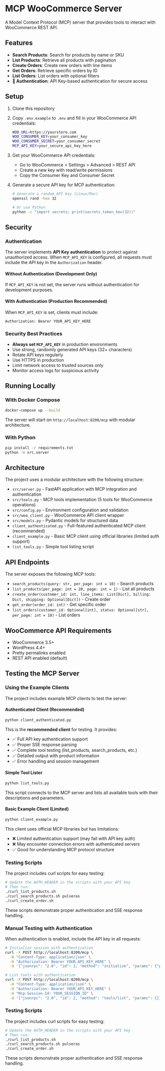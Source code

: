 # MCP WooCommerce Server

A Model Context Protocol (MCP) server that provides tools to interact with WooCommerce REST API.

## Features

- **Search Products**: Search for products by name or SKU
- **List Products**: Retrieve all products with pagination
- **Create Orders**: Create new orders with line items
- **Get Orders**: Retrieve specific orders by ID
- **List Orders**: List orders with optional filters
- **🔐 Authentication**: API Key-based authentication for secure access

## Setup

1. Clone this repository
2. Copy `.env.example` to `.env` and fill in your WooCommerce API credentials:
   ```bash
   WOO_URL=https://yourstore.com
   WOO_CONSUMER_KEY=your_consumer_key
   WOO_CONSUMER_SECRET=your_consumer_secret
   MCP_API_KEY=your_secure_api_key_here
   ```

3. Get your WooCommerce API credentials:
   - Go to WooCommerce > Settings > Advanced > REST API
   - Create a new key with read/write permissions
   - Copy the Consumer Key and Consumer Secret

4. Generate a secure API key for MCP authentication:
   ```bash
   # Generate a random API key (Linux/Mac)
   openssl rand -hex 32

   # Or use Python
   python -c "import secrets; print(secrets.token_hex(32))"
   ```

## Security

### Authentication

The server implements **API Key authentication** to protect against unauthorized access. When `MCP_API_KEY` is configured, all requests must include the API key in the `Authorization` header.

#### Without Authentication (Development Only)
If `MCP_API_KEY` is not set, the server runs without authentication for development purposes.

#### With Authentication (Production Recommended)
When `MCP_API_KEY` is set, clients must include:
```
Authorization: Bearer YOUR_API_KEY_HERE
```

### Security Best Practices

- **Always set `MCP_API_KEY`** in production environments
- Use strong, randomly generated API keys (32+ characters)
- Rotate API keys regularly
- Use HTTPS in production
- Limit network access to trusted sources only
- Monitor access logs for suspicious activity

## Running Locally

### With Docker Compose

```bash
docker-compose up --build
```

The server will start on `http://localhost:8200/mcp` with modular architecture.

### With Python

```bash
pip install -r requirements.txt
python -m src.server
```

## Architecture

The project uses a modular architecture with the following structure:

- `src/server.py` - FastAPI application with MCP integration and authentication
- `src/tools.py` - MCP tools implementation (5 tools for WooCommerce operations)
- `src/config.py` - Environment configuration and validation
- `src/woo_client.py` - WooCommerce API client wrapper
- `src/models.py` - Pydantic models for structured data
- `client_authenticated.py` - Full-featured authenticated MCP client (recommended)
- `client_example.py` - Basic MCP client using official libraries (limited auth support)
- `list_tools.py` - Simple tool listing script

## API Endpoints

The server exposes the following MCP tools:

- `search_products(query: str, per_page: int = 10)` - Search products
- `list_products(per_page: int = 20, page: int = 1)` - List all products
- `create_order(customer_id: int, line_items: List[Dict], billing: Dict, shipping: Optional[Dict])` - Create order
- `get_order(order_id: int)` - Get specific order
- `list_orders(customer_id: Optional[int], status: Optional[str], per_page: int = 10)` - List orders

## WooCommerce API Requirements

- WooCommerce 3.5+
- WordPress 4.4+
- Pretty permalinks enabled
- REST API enabled (default)

## Testing the MCP Server

### Using the Example Clients

The project includes example MCP clients to test the server:

#### Authenticated Client (Recommended)

```bash
python client_authenticated.py
```

This is the **recommended client** for testing. It provides:
- ✅ Full API key authentication support
- ✅ Proper SSE response parsing
- ✅ Complete tool testing (list_products, search_products, etc.)
- ✅ Detailed output with product information
- ✅ Error handling and session management

#### Simple Tool Lister

```bash
python list_tools.py
```

This script connects to the MCP server and lists all available tools with their descriptions and parameters.

#### Basic Example Client (Limited)

```bash
python client_example.py
```

This client uses official MCP libraries but has limitations:
- ❌ Limited authentication support (may fail with API key auth)
- ❌ May encounter connection errors with authenticated servers
- ✅ Good for understanding MCP protocol structure

### Testing Scripts

The project includes curl scripts for easy testing:

```bash
# Update the AUTH_HEADER in the scripts with your API key
# Then run:
./curl_list_products.sh
./curl_search_products.sh pulseras
./curl_create_order.sh
```

These scripts demonstrate proper authentication and SSE response handling.

### Manual Testing with Authentication

When authentication is enabled, include the API key in all requests:

```bash
# Initialize session with authentication
curl -X POST http://localhost:8200/mcp \
  -H "Content-Type: application/json" \
  -H "Authorization: Bearer YOUR_API_KEY_HERE" \
  -d '{"jsonrpc": "2.0", "id": 1, "method": "initialize", "params": {"protocolVersion": "2024-11-05", "capabilities": {}, "clientInfo": {"name": "test-client", "version": "1.0.0"}}}'

# List tools with authentication
curl -X POST http://localhost:8200/mcp \
  -H "Content-Type: application/json" \
  -H "Authorization: Bearer YOUR_API_KEY_HERE" \
  -H "Mcp-Session-Id: YOUR_SESSION_ID" \
  -d '{"jsonrpc": "2.0", "id": 2, "method": "tools/list", "params": {}}'
```

### Testing Scripts

The project includes curl scripts for easy testing:

```bash
# Update the AUTH_HEADER in the scripts with your API key
# Then run:
./curl_list_products.sh
./curl_search_products.sh pulseras
./curl_create_order.sh
```

These scripts demonstrate proper authentication and SSE response handling.